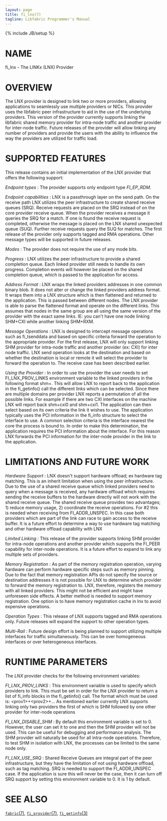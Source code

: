 ```yaml
---
layout: page
title: fi_lnx(7)
tagline: Libfabric Programmer's Manual
---
```

{% include JB/setup %}

# NAME

fi_lnx \- The LINKx (LNX) Provider

# OVERVIEW

The LNX provider is designed to link two or more providers, allowing
applications to seamlessly use multiple providers or NICs. This provider uses
the libfabric peer infrastructure to aid in the use of the underlying providers.
This version of the provider currently supports linking the libfabric
shared memory provider for intra-node traffic and another provider for
inter-node traffic. Future releases of the provider will allow linking any
number of providers and provide the users with the ability to influence
the way the providers are utilized for traffic load.

# SUPPORTED FEATURES

This release contains an initial implementation of the LNX provider that
offers the following support:

*Endpoint types*
: The provider supports only endpoint type *FI_EP_RDM*.

*Endpoint capabilities*
: LNX is a passthrough layer on the send path. On the receive path LNX
  utilizes the peer infrastructure to create shared receive queues (SRQ).
  Receive requests are placed on the SRQ instead of on the core provider
  receive queue. When the provider receives a message it queries the SRQ for
  a match. If one is found the receive request is completed, otherwise the
  message is placed on the LNX shared unexpected queue (SUQ). Further receive
  requests query the SUQ for matches.
  The first release of the provider only supports tagged and RMA operations.
  Other message types will be supported in future releases.

*Modes*
: The provider does not require the use of any mode bits.

*Progress*
: LNX utilizes the peer infrastructure to provide a shared completion
  queue. Each linked provider still needs to handle its own progress.
  Completion events will however be placed on the shared completion queue,
  which is passed to the application for access.

*Address Format*
: LNX wraps the linked providers addresses in one common binary blob.
  It does not alter or change the linked providers address format. It wraps
  them into a LNX structure which is then flattened and returned to the
  application. This is passed between different nodes. The LNX provider
  is able to parse the flattened format and operate on the different links.
  This assumes that nodes in the same group are all using the same version of
  the provider with the exact same links. IE: you can't have one node linking
  SHM+CXI while another linking SHM+RXM.

*Message Operations*
: LNX is designed to intercept message operations such as fi_tsenddata
  and based on specific criteria forward the operation to the appropriate
  provider. For the first release, LNX will only support linking SHM
  provider for intra-node traffic and another provider (ex: CXI) for inter
  node traffic. LNX send operation looks at the destination and based on
  whether the destination is local or remote it will select the provider to
  forward the operation to. The receive case has been described earlier.

*Using the Provider*
: In order to use the provider the user needs to set FI_LNX_PROV_LINKS
  environment variable to the linked providers in the following format
  shm+<prov>. This will allow LNX to report back to the application in the
  fi_getinfo() call the different links which can be selected. Since there are
  multiple domains per provider LNX reports a permutation of all the
  possible links. For example if there are two CXI interfaces on the machine
  LNX will report back shm+cxi0 and shm+cxi1. The application can then
  select based on its own criteria the link it wishes to use.
  The application typically uses the PCI information in the fi_info
  structure to select the interface to use. A common selection criteria is
  the interface nearest the core the process is bound to. In order to make
  this determination, the application requires the PCI information about the
  interface. For this reason LNX forwards the PCI information for the
  inter-node provider in the link to the application.

# LIMITATIONS AND FUTURE WORK

*Hardware Support*
: LNX doesn't support hardware offload; ex hardware tag matching. This is
  an inherit limitation when using the peer infrastructure. Due to the use
  of a shared receive queue which linked providers need to query when
  a message is received, any hardware offload which requires sending the
  receive buffers to the hardware directly will not work with the shared
  receive queue. The shared receive queue provides two advantages; 1) reduce
  memory usage, 2) coordinate the receive operations. For #2 this is needed
  when receiving from FI_ADDR_UNSPEC. In this case both providers which are
  part of the link can race to gain access to the receive buffer. It is
  a future effort to determine a way to use hardware tag matching and other
  hardware offload capability with LNX

*Limited Linking*
: This release of the provider supports linking SHM provider for intra-node
  operations and another provider which supports the FI_PEER capability for
  inter-node operations. It is a future effort to expand to link any
  multiple sets of providers.

*Memory Registration*
: As part of the memory registration operation, varying hardware can perform
  hardware specific steps such as memory pinning. Due to the fact that
  memory registration APIs do not specify the source or destination
  addresses it is not possible for LNX to determine which provider to
  forward the memory registration to. LNX, therefore, registers the memory
  with all linked providers. This might not be efficient and might have
  unforeseen side effects. A better method is needed to support memory
  registration. One option is to have memory registration cache in lnx
  to avoid expensive operations.

*Operation Types*
: This release of LNX supports tagged and RMA operations only. Future
  releases will expand the support to other operation types.

*Multi-Rail*
: Future design effort is being planned to support utilizing multiple interfaces
  for traffic simultaneously. This can be over homogeneous interfaces or over
  heterogeneous interfaces.

# RUNTIME PARAMETERS

The *LNX* provider checks for the following environment variables:

*FI_LNX_PROV_LINKS*
: This environment variable is used to specify which providers to link. This
  must be set in order for the LNX provider to return a list of fi_info
  blocks in the fi_getinfo() call. The format which must be used is:
  \<prov1>+\<prov2>+... As mentioned earlier currently LNX supports linking
  only two providers the first of which is SHM followed by one other
  provider for inter-node operations

*FI_LNX_DISABLE_SHM*
: By default this environment variable is set to 0. However, the user can
  set it to one and then the SHM provider will not be used. This can be
  useful for debugging and performance analysis. The SHM provider will
  naturally be used for all intra-node operations. Therefore, to test SHM in
  isolation with LNX, the processes can be limited to the same node only.

*FI_LNX_USE_SRQ*
: Shared Receive Queues are integral part of the peer infrastructure, but
  they have the limitation of not using hardware offload, such as tag
  matching. SRQ is needed to support the FI_ADDR_UNSPEC case. If the application
  is sure this will never be the case, then it can turn off SRQ support by
  setting this environment variable to 0. It is 1 by default.

# SEE ALSO

[`fabric`(7)](fabric.7.html),
[`fi_provider`(7)](fi_provider.7.html),
[`fi_getinfo`(3)](fi_getinfo.3.html)
